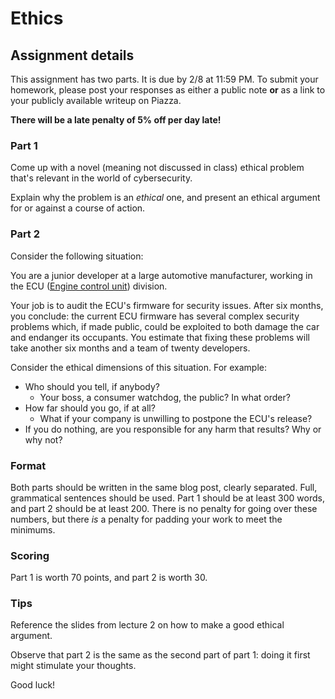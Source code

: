 Ethics
======

## Assignment details

This assignment has two parts. It is due by 2/8 at 11:59 PM.
To submit your homework, please post your responses as either a public note **or** as a link
to your publicly available writeup on Piazza.

**There will be a late penalty of 5% off per day late!**

### Part 1

Come up with a novel (meaning not discussed in class) ethical problem that's relevant in the
world of cybersecurity.

Explain why the problem is an *ethical* one, and present an ethical argument
for or against a course of action.

### Part 2

Consider the following situation:

You are a junior developer at a large automotive manufacturer, working in the
ECU ([Engine control unit](https://en.wikipedia.org/wiki/Engine_control_unit)) division.

Your job is to audit the ECU's firmware for security issues. After six months, you conclude: the
current ECU firmware has several complex security problems which, if made public, could
be exploited to both damage the car and endanger its occupants. You estimate that fixing these
problems will take another six months and a team of twenty developers.

Consider the ethical dimensions of this situation. For example:

* Who should you tell, if anybody?
    * Your boss, a consumer watchdog, the public? In what order?
* How far should you go, if at all?
    * What if your company is unwilling to postpone the ECU's release?
* If you do nothing, are you responsible for any harm that results? Why or why not?

### Format

Both parts should be written in the same blog post, clearly separated. Full, grammatical sentences
should be used. Part 1 should be at least 300 words, and part 2 should be at least 200. There
is no penalty for going over these numbers, but there *is* a penalty for padding your work to meet
the minimums.

### Scoring

Part 1 is worth 70 points, and part 2 is worth 30.

### Tips

Reference the slides from lecture 2 on how to make a good ethical argument.

Observe that part 2 is the same as the second part of part 1: doing it first might stimulate your
thoughts.

Good luck!
